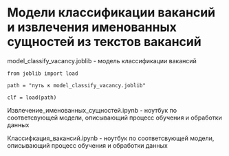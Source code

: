 # Модели классификации вакансий и извлечения именованных сущностей из текстов вакансий

model_classify_vacancy.joblib - модель классификации вакансий

```
from joblib import load

path = "путь к model_classify_vacancy.joblib"

clf = load(path)
```

Извлечение_именованных_сущностей.ipynb - ноутбук по соответсвующей модели, описывающий процесс обучения и обработки данных

Классифкация_вакансий.ipynb - ноутбук по соответсвующей модели, описывающий процесс обучения и обработки данных

